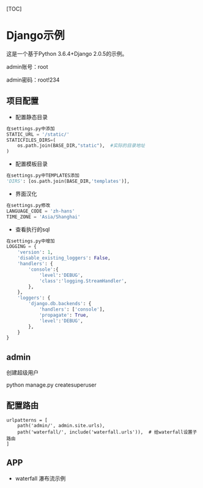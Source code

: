 [TOC]
# Django示例
这是一个基于Python 3.6.4+Django 2.0.5的示例。

admin账号：root

admin密码：root!234

## 项目配置

- 配置静态目录
```python
在settings.py中添加
STATIC_URL = '/static/'
STATICFILES_DIRS=(
    os.path.join(BASE_DIR,"static"),  #实际的目录地址
)
```
- 配置模板目录
```python
在settings.py中TEMPLATES添加 
'DIRS': [os.path.join(BASE_DIR,'templates')],
```
- 界面汉化
```python
在settings.py修改
LANGUAGE_CODE = 'zh-hans'
TIME_ZONE = 'Asia/Shanghai'
```

- 查看执行的sql

```python
在settings.py中增加
LOGGING = {
    'version': 1,
    'disable_existing_loggers': False,
    'handlers': {
        'console':{
            'level':'DEBUG',
            'class':'logging.StreamHandler',
        },
    },
    'loggers': {
        'django.db.backends': {
            'handlers': ['console'],
            'propagate': True,
            'level':'DEBUG',
        },
    }
}
```


## admin

创建超级用户

python manage.py createsuperuser

## 配置路由

```pyt
urlpatterns = [
    path('admin/', admin.site.urls),
    path('waterfall/', include('waterfall.urls')),  # 给waterfall设置子路由
]
```

## APP

- waterfall 瀑布流示例







